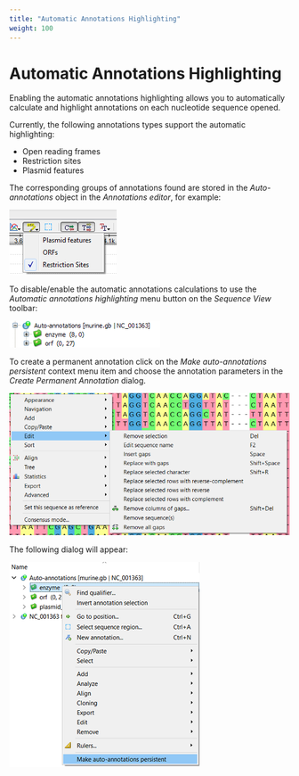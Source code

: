 ```yaml
---
title: "Automatic Annotations Highlighting"
weight: 100
---
```



# Automatic Annotations Highlighting

Enabling the automatic annotations highlighting allows you to automatically calculate and highlight annotations on each nucleotide sequence opened.

Currently, the following annotations types support the automatic highlighting:

*   Open reading frames
*   Restriction sites
*   Plasmid features

The corresponding groups of annotations found are stored in the _Auto-annotations_ object in the _Annotations editor_, for example:


![](/images/65929453/65929454.png)

To disable/enable the automatic annotations calculations to use the _Automatic annotations highlighting_ menu button on the _Sequence View_ toolbar:


![](/images/65929453/65929455.png)

To create a permanent annotation click on the _Make auto-annotations persistent_ context menu item and choose the annotation parameters in the _Create Permanent Annotation_ dialog.


![](/images/65929453/82608236.png)

The following dialog will appear:


![](/images/65929453/82608240.png)
